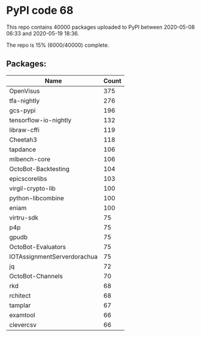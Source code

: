 # PyPI code 68

This repo contains 40000 packages uploaded to PyPI between 
2020-05-08 06:33 and 2020-05-19 18:36.

The repo is 15% (6000/40000) complete.

## Packages:

| Name  | Count |
| ----- | ----- |
| OpenVisus | 375 |
| tfa-nightly | 276 |
| gcs-pypi | 196 |
| tensorflow-io-nightly | 132 |
| libraw-cffi | 119 |
| Cheetah3 | 118 |
| tapdance | 106 |
| mlbench-core | 106 |
| OctoBot-Backtesting | 104 |
| epicscorelibs | 103 |
| virgil-crypto-lib | 100 |
| python-libcombine | 100 |
| eniam | 100 |
| virtru-sdk | 75 |
| p4p | 75 |
| gpudb | 75 |
| OctoBot-Evaluators | 75 |
| IOTAssignmentServerdorachua | 75 |
| jq | 72 |
| OctoBot-Channels | 70 |
| rkd | 68 |
| rchitect | 68 |
| tamplar | 67 |
| examtool | 66 |
| clevercsv | 66 |


